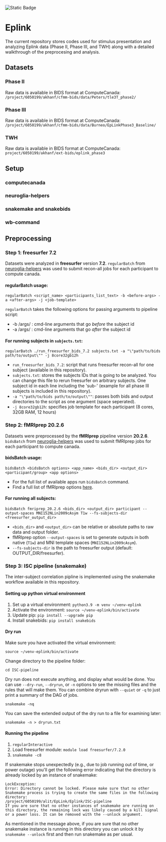 ![Static Badge](https://img.shields.io/badge/UWO%20-%20CoNCH?logoColor=%234F2683&label=CoNCH%20lab&labelColor=%238F55E0&color=%234F2683&link=www.conchlab.uwo.ca)


# Eplink

The current repository stores codes used for stimulus presentation and analyzing Eplink data (Phase II, Phase III, and TWH) along with a detailed walkthrough of the preprocesing and analysis.

## Datasets

### Phase II

Raw data is available in BIDS format at ComputeCanada:
`/project/6050199/akhanf/cfmm-bids/data/Peters/tle3T_phase2/`

### Phase III

Raw data is available in BIDS format at ComputeCanada:
`/project/6050199/akhanf/cfmm-bids/data/Burneo/EpLinkPhase3_Baseline/`

### TWH

Raw data is available in BIDS format at ComputeCanada:
`project/6050199/akhanf/ext-bids/eplink_phase3`

## Setup

### computecanada

### neuroglia-helpers

### snakemake and snakebids

### wb-command

## Preprocessing

### Step 1: freesurfer 7.2

Datasets were analyzed in **freesurfer** version **7.2**. `regularBatch` from [neuroglia-helpers](https://github.com/khanlab/neuroglia-helpers) was used to submit recon-all jobs for each participant to compute canada.

#### regularBatch usage:
```
regularBatch <script_name> <participants_list_text> -b <before-args> -a <after-args> -j <job-template>
```

`regularBatch` takes the following options for passing arguments to pipeline script:
- -b /args/ : cmd-line arguments that go *before* the subject id
- -a /args/ : cmd-line arguments that go *after* the subject id

#### For running subjects in `subjects.txt`:
```
regularBatch ./run_freesurfer_bids_7.2 subjects.txt -a "\"path/to/bids path/to/output\"" -j 8core32gb12h
```
- `run_freesurfer_bids_7.2`: script that runs freesurfer recon-all for one subject (available in this repository).
- `subjects.txt`: stores the subjects IDs that is going to be analyzed. You can change this file to rerun freesurfer on arbitrary subjects. One subject id in each line including the 'sub-' (example for all phase III subjects is included in this repository).
- `-a "\"path/to/bids path/to/output\""`: passes both bids and output directories to the script as one argument (space seperated).
- `-j 8core32gb12h`: specifies job template for each participant (8 cores, 32GB RAM, 12 hours)



### Step 2: fMRIprep 20.2.6
Datasets were preprocessed by the **fMRIprep** pipeline version **20.2.6**. `bidsBatch` from [neuroglia-helpers](https://github.com/khanlab/neuroglia-helpers) was used to submit fMRIprep jobs for each participant to compute canada. 

#### bidsBatch usage:
```
bidsBatch <bidsBatch options> <app_name> <bids_dir> <output_dir> <participant/group> <app options>
```
- For the full list of available apps run `bidsBatch` command.
- Find a full list of fMRIprep options [here](https://fmriprep.org/en/stable/usage.html).

#### For running all subjects:
```
bidsBatch fmriprep_20.2.6 <bids_dir> <output_dir> participant --output-spaces MNI152NLin2009cAsym T1w --fs-subjects-dir <freesurfer_output_dir>
```

- `<bids_dir>` and `<output_dir>` can be relative or absolute paths to raw data and output folder.  
- fMRIprep option `--output-spaces` is set to generate outputs in both native (`T1w`) and MNI template spaces (`MNI152NLin2009cAsym`).
- `--fs-subjects-dir` is the path to freesurfer output (default: OUTPUT_DIR/freesurfer).

### Step 3: ISC pipeline (snakemake)

The inter-subject correlation pipline is implemented using the snakemake workflow available in this repository.

#### Setting up python virtual environment

1. Set up a virtual environment: `python3.9 -m venv ~/venv-eplink`
2. Activate the environment: `source ~/venv-eplink/bin/activate`
3. Update pip: `pip install --upgrade pip`
4. Install snakebids: `pip install snakebids`

#### Dry run
Make sure you have activated the virtual environment:

```source ~/venv-eplink/bin/activate```

Change directory to the pipeline folder:

```cd ISC-pipeline```

Dry run does not execute anything, and display what would be done. You can use `--dry-run`, `--dryrun`, or `-n` options to see the missing files and the rules that will make them. You can combine dryrun with `--quiet` or `-q` to just print a summary of the DAG of jobs.

```snakemake -nq```

You can save the extended output of the dry run to a file for examining later:

```snakemake -n > dryrun.txt```

#### Running the pipeline

1. `regularInteractive`
2. Load freesurfer module: `module load freesurfer/7.2.0`
3. `snakemake -c8`

If snakemake stops unexpectedly (e.g., due to job running out of time, or power outage) you'll get the following error indicating that the directory is already locked by an instance of snakemake:

```
LockException:
Error: Directory cannot be locked. Please make sure that no other Snakemake process is trying to create the same files in the following directory:
/project/6050199/alit/EpLink/Eplink/ISC-pipeline
If you are sure that no other instances of snakemake are running on this directory, the remaining lock was likely caused by a kill signal or a power loss. It can be removed with the --unlock argument.
```
As mentioned in the message above, if you are sure that no other snakemake instance is running in this directory you can unlock it by `snakemake --unlock` first and then run snakemake as per usual.

